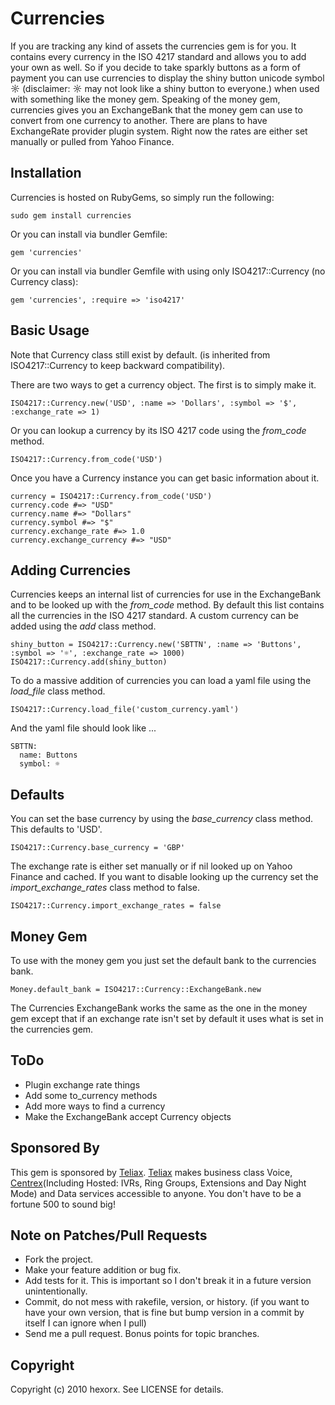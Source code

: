 Currencies
==========

If you are tracking any kind of assets the currencies gem is for you. It contains every currency in the ISO 4217 standard and allows you to add your own as well. So if you decide to take sparkly buttons as a form of payment you can use currencies to display the shiny button unicode symbol ☼ (disclaimer: ☼ may not look like a shiny button to everyone.) when used with something like the money gem. Speaking of the money gem, currencies gives you an ExchangeBank that the money gem can use to convert from one currency to another. There are plans to have ExchangeRate provider plugin system. Right now the rates are either set manually or pulled from Yahoo Finance.

Installation
------------

Currencies is hosted on RubyGems, so simply run the following:

    sudo gem install currencies

Or you can install via bundler Gemfile:

    gem 'currencies'

Or you can install via bundler Gemfile with using only ISO4217::Currency (no Currency class):

    gem 'currencies', :require => 'iso4217'

Basic Usage
-----------

Note that Currency class still exist by default.
(is inherited from ISO4217::Currency to keep backward compatibility).

There are two ways to get a currency object. The first is to simply make it.

    ISO4217::Currency.new('USD', :name => 'Dollars', :symbol => '$', :exchange_rate => 1)
    
Or you can lookup a currency by its ISO 4217 code using the *from_code* method.

    ISO4217::Currency.from_code('USD')
    
Once you have a Currency instance you can get basic information about it.

    currency = ISO4217::Currency.from_code('USD')
    currency.code #=> "USD"
    currency.name #=> "Dollars"
    currency.symbol #=> "$"
    currency.exchange_rate #=> 1.0
    currency.exchange_currency #=> "USD"
    
Adding Currencies
-----------------

Currencies keeps an internal list of currencies for use in the ExchangeBank and to be looked up with the *from_code* method. By default this list contains all the currencies in the ISO 4217 standard. A custom currency can be added using the *add* class method.
    
    shiny_button = ISO4217::Currency.new('SBTTN', :name => 'Buttons', :symbol => '☼', :exchange_rate => 1000)
    ISO4217::Currency.add(shiny_button)
    
To do a massive addition of currencies you can load a yaml file using the *load_file* class method.

    ISO4217::Currency.load_file('custom_currency.yaml')
    
And the yaml file should look like ...

    SBTTN:
      name: Buttons
      symbol: ☼
        
Defaults
--------

You can set the base currency by using the *base_currency* class method. This defaults to 'USD'.

    ISO4217::Currency.base_currency = 'GBP'

The exchange rate is either set manually or if nil looked up on Yahoo Finance and cached. If you want to disable looking up the currency set the *import_exchange_rates* class method to false.

    ISO4217::Currency.import_exchange_rates = false


Money Gem
---------

To use with the money gem you just set the default bank to the currencies bank.

    Money.default_bank = ISO4217::Currency::ExchangeBank.new
    
The Currencies ExchangeBank works the same as the one in the money gem except that if an exchange rate isn't set by default it uses what is set in the currencies gem.

ToDo
----

* Plugin exchange rate things
* Add some to_currency methods
* Add more ways to find a currency
* Make the ExchangeBank accept Currency objects

Sponsored By
------------

This gem is sponsored by [Teliax][]. [Teliax][] makes business class Voice, [Centrex][](Including Hosted: IVRs, Ring Groups, Extensions and Day Night Mode) and Data services accessible to anyone. You don't have to be a fortune 500 to sound big!

Note on Patches/Pull Requests
-----------------------------
 
* Fork the project.
* Make your feature addition or bug fix.
* Add tests for it. This is important so I don't break it in a
  future version unintentionally.
* Commit, do not mess with rakefile, version, or history.
  (if you want to have your own version, that is fine but
   bump version in a commit by itself I can ignore when I pull)
* Send me a pull request. Bonus points for topic branches.

Copyright
---------

Copyright (c) 2010 hexorx. See LICENSE for details.


[Teliax]: http://teliax.com
[Centrex]: http://en.wikipedia.org/wiki/Centrex
